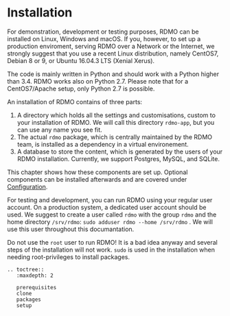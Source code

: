 # Installation

For demonstration, development or testing purposes, RDMO can be installed on Linux, Windows and macOS. If you, however, to set up a production enviroment, serving RDMO over a Network or the Internet, we strongly suggest that you use a recent Linux distribution, namely CentOS7, Debian 8 or 9, or Ubuntu 16.04.3 LTS (Xenial Xerus).

The code is mainly written in Python and should work with a Python higher than 3.4. RDMO works also on Python 2.7. Please note that for a CentOS7/Apache setup, only Python 2.7 is possible.

An installation of RDMO contains of three parts:

1) A directory which holds all the settings and customisations, custom to your installation of RDMO. We will call this directory `rdmo-app`, but you can use any name you see fit.
2) The actual `rdmo` package, which is centrally maintained by the RDMO team, is installed as a dependency in a virtual environement.
3) A database to store the content, which is generated by the users of your RDMO installation. Currently, we support Postgres, MySQL, and SQLite.

This chapter shows how these components are set up. Optional components can be installed afterwards and are covered under [Configuration](../../configuration/index.html).

For testing and development, you can run RDMO using your regular user account. On a production system, a dedicated user account should be used. We suggest to create a user called `rdmo` with the group `rdmo` and the home directory `/srv/rdmo`: `sudo adduser rdmo --home /srv/rdmo` . We will use this user throughout this documantation.

Do not use the `root` user to run RDMO! It is a bad idea anyway and several steps of the installation will not work. `sudo` is used in the installation when needing root-privileges to install packages.


```eval_rst
.. toctree::
   :maxdepth: 2

   prerequisites
   clone
   packages
   setup
```
